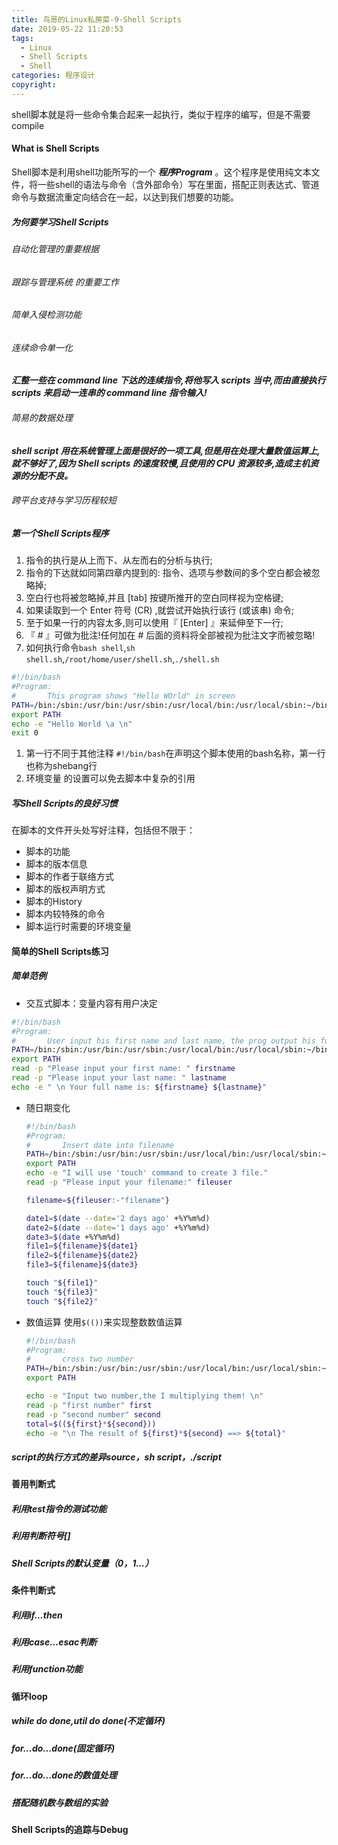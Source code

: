 ```yaml
---
title: 鸟哥的Linux私房菜-9-Shell Scripts
date: 2019-05-22 11:20:53
tags:
  - Linux
  - Shell Scripts
  - Shell
categories: 程序设计 
copyright:
---
```

shell脚本就是将一些命令集合起来一起执行，类似于程序的编写，但是不需要compile
#### What is Shell Scripts
Shell脚本是利用shell功能所写的一个 ***程序Program*** 。这个程序是使用纯文本文件，将一些shell的语法与命令（含外部命令）写在里面，搭配正则表达式、管道命令与数据流重定向结合在一起，以达到我们想要的功能。

##### 为何要学习Shell Scripts
###### 自动化管理的重要根据
###### 跟踪与管理系统 的重要工作
###### 简单入侵检测功能
###### 连续命令单一化
***汇整一些在 command line 下达的连续指令,将他写入 scripts 当中,而由直接执行 scripts 来启动一连串的 command line 指令输入!***
###### 简易的数据处理
***shell script 用在系统管理上面是很好的一项工具,但是用在处理大量数值运算上, 就不够好了,因为 Shell scripts 的速度较慢,且使用的 CPU 资源较多,造成主机资源的分配不良。***
###### 跨平台支持与学习历程较短
##### 第一个Shell Scripts程序
1. 指令的执行是从上而下、从左而右的分析与执行;
2. 指令的下达就如同第四章内提到的: 指令、选项与参数间的多个空白都会被忽略掉;
3. 空白行也将被忽略掉,并且 [tab] 按键所推开的空白同样视为空格键;
4. 如果读取到一个 Enter 符号 (CR) ,就尝试开始执行该行 (或该串) 命令;
5. 至于如果一行的内容太多,则可以使用『 \[Enter] 』来延伸至下一行;
6. 『 # 』可做为批注!任何加在 # 后面的资料将全部被视为批注文字而被忽略!
7. 如何执行命令`bash shell`,`sh shell.sh`,`/root/home/user/shell.sh`,`./shell.sh`

```bash
#!/bin/bash
#Program:
#       This program shows "Hello WOrld" in screen
PATH=/bin:/sbin:/usr/bin:/usr/sbin:/usr/local/bin:/usr/local/sbin:~/bin
export PATH
echo -e "Hello World \a \n"
exit 0
```
1. 第一行不同于其他注释 `#!/bin/bash`在声明这个脚本使用的bash名称，第一行也称为shebang行
2. 环境变量 的设置可以免去脚本中复杂的引用
##### 写Shell Scripts的良好习惯
在脚本的文件开头处写好注释，包括但不限于：
+ 脚本的功能
+ 脚本的版本信息
+ 脚本的作者于联络方式
+ 脚本的版权声明方式
+ 脚本的History
+ 脚本内较特殊的命令
+ 脚本运行时需要的环境变量
#### 简单的Shell Scripts练习
##### 简单范例
+ 交互式脚本：变量内容有用户决定
```bash
#!/bin/bash
#Program:
#       User input his first name and last name, the prog output his full name
PATH=/bin:/sbin:/usr/bin:/usr/sbin:/usr/local/bin:/usr/local/sbin:~/bin
export PATH
read -p "Please input your first name: " firstname
read -p "Please input your last name: " lastname
echo -e " \n Your full name is: ${firstname} ${lastname}"
```
+ 随日期变化

  ```bash
  #!/bin/bash
  #Program:
  #       Insert date into filename
  PATH=/bin:/sbin:/usr/bin:/usr/sbin:/usr/local/bin:/usr/local/sbin:~/bin
  export PATH
  echo -e "I will use 'touch' command to create 3 file."
  read -p "Please input your filename:" fileuser
  
  filename=${fileuser:-"filename"}
  
  date1=$(date --date='2 days ago' +%Y%m%d)
  date2=$(date --date='1 days ago' +%Y%m%d)
  date3=$(date +%Y%m%d)
  file1=${filename}${date1}
  file2=${filename}${date2}
  file3=${filename}${date3}
  
  touch "${file1}"
  touch "${file3}"
  touch "${file2}"
  ```

  
+ 数值运算
  使用`$(())`来实现整数数值运算

  ```bash
  #!/bin/bash
  #Program:
  #       cross two number
  PATH=/bin:/sbin:/usr/bin:/usr/sbin:/usr/local/bin:/usr/local/sbin:~/bin
  export PATH
  
  echo -e "Input two number,the I multiplying them! \n"
  read -p "first number" first
  read -p "second number" second
  total=$((${first}*${second}))
  echo -e "\n The result of ${first}*${second} ==> ${total}"
  ```

  

##### script的执行方式的差异source，sh script，./script
#### 善用判断式
##### 利用test指令的测试功能
##### 利用判断符号\[\]
##### Shell Scripts的默认变量（$0，$1...）
#### 条件判断式
##### 利用if...then
##### 利用case...esac判断
##### 利用function功能
#### 循环loop
##### while do done,util do done(不定循环)
##### for...do...done(固定循环)
##### for...do...done的数值处理
##### 搭配随机数与数组的实验
#### Shell Scripts的追踪与Debug
